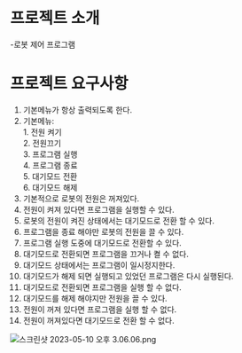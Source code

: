 # 프로젝트 소개
-로봇 제어 프로그램

# 프로젝트 요구사항
1. 기본메뉴가 항상 출력되도록 한다.
2. 기본메뉴: <br/>1. 전원 켜기 <br/>2. 전원끄기 <br/>3. 프로그램 실행 <br/>4. 프로그램 종료 <br/>5. 대기모드 전환 <br/>6. 대기모드 해제
1. 기본적으로 로봇의 전원은 꺼져있다.
2. 전원이 켜져 있다면 프로그램을 실행할 수 있다.
3. 로봇의 전원이 켜진 상태에서는 대기모드로 전환 할 수 있다.
3. 프로그램을 종료 해야만 로봇의 전원을 끌 수 있다.
4. 프로그램 실행 도중에 대기모드로 전환할 수 있다.
5. 대기모드로 전환되면 프로그램을 끄거나 켤 수 없다.
6. 대기모드 상태에서는 프로그램이 일시정지한다.
6. 대기모드가 해제 되면 실행되고 있었던 프로그램은 다시 실행된다.
7. 대기모드로 전환되면 프로그램을 실행 할 수 없다.
8. 대기모드를 해제 해야지만 전원을 끌 수 있다.
9. 전원이 꺼져 있다면 프로그램을 실행 할 수 없다.
10. 전원이 꺼져있다면 대기모드로 전환 할 수 없다.

![스크린샷 2023-05-10 오후 3.06.06.png](..%2F..%2F..%2F..%2FDesktop%2F%EC%8A%A4%ED%81%AC%EB%A6%B0%EC%83%B7%202023-05-10%20%EC%98%A4%ED%9B%84%203.06.06.png)